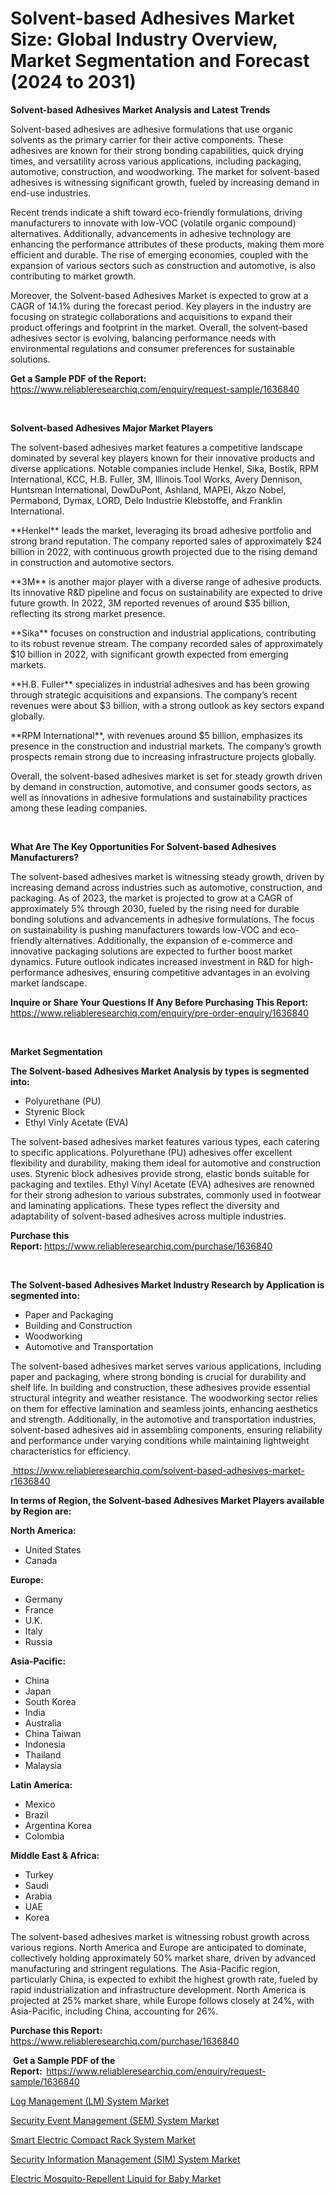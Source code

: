 <p><h1>Solvent-based Adhesives Market Size: Global Industry Overview, Market Segmentation and Forecast (2024 to 2031)</h1></p><p><strong>Solvent-based Adhesives Market Analysis and Latest Trends</strong></p>
<p><p>Solvent-based adhesives are adhesive formulations that use organic solvents as the primary carrier for their active components. These adhesives are known for their strong bonding capabilities, quick drying times, and versatility across various applications, including packaging, automotive, construction, and woodworking. The market for solvent-based adhesives is witnessing significant growth, fueled by increasing demand in end-use industries.</p><p>Recent trends indicate a shift toward eco-friendly formulations, driving manufacturers to innovate with low-VOC (volatile organic compound) alternatives. Additionally, advancements in adhesive technology are enhancing the performance attributes of these products, making them more efficient and durable. The rise of emerging economies, coupled with the expansion of various sectors such as construction and automotive, is also contributing to market growth.</p><p>Moreover, the Solvent-based Adhesives Market is expected to grow at a CAGR of 14.1% during the forecast period. Key players in the industry are focusing on strategic collaborations and acquisitions to expand their product offerings and footprint in the market. Overall, the solvent-based adhesives sector is evolving, balancing performance needs with environmental regulations and consumer preferences for sustainable solutions.</p></p>
<p><strong>Get a Sample PDF of the Report:&nbsp;</strong> <a href="https://www.reliableresearchiq.com/enquiry/request-sample/1636840?utm_campaign=1094&utm_medium=2&utm_source=Github&utm_content=ia&utm_term=07122024&utm_id=solvent-based-adhesives">https://www.reliableresearchiq.com/enquiry/request-sample/1636840</a></p>
<p>&nbsp;</p>
<p><strong>Solvent-based Adhesives Major Market Players</strong></p>
<p><p>The solvent-based adhesives market features a competitive landscape dominated by several key players known for their innovative products and diverse applications. Notable companies include Henkel, Sika, Bostik, RPM International, KCC, H.B. Fuller, 3M, Illinois Tool Works, Avery Dennison, Huntsman International, DowDuPont, Ashland, MAPEI, Akzo Nobel, Permabond, Dymax, LORD, Delo Industrie Klebstoffe, and Franklin International.</p><p>**Henkel** leads the market, leveraging its broad adhesive portfolio and strong brand reputation. The company reported sales of approximately $24 billion in 2022, with continuous growth projected due to the rising demand in construction and automotive sectors.</p><p>**3M** is another major player with a diverse range of adhesive products. Its innovative R&D pipeline and focus on sustainability are expected to drive future growth. In 2022, 3M reported revenues of around $35 billion, reflecting its strong market presence.</p><p>**Sika** focuses on construction and industrial applications, contributing to its robust revenue stream. The company recorded sales of approximately $10 billion in 2022, with significant growth expected from emerging markets.</p><p>**H.B. Fuller** specializes in industrial adhesives and has been growing through strategic acquisitions and expansions. The company’s recent revenues were about $3 billion, with a strong outlook as key sectors expand globally.</p><p>**RPM International**, with revenues around $5 billion, emphasizes its presence in the construction and industrial markets. The company’s growth prospects remain strong due to increasing infrastructure projects globally.</p><p>Overall, the solvent-based adhesives market is set for steady growth driven by demand in construction, automotive, and consumer goods sectors, as well as innovations in adhesive formulations and sustainability practices among these leading companies.</p></p>
<p>&nbsp;</p>
<p><strong>What Are The Key Opportunities For Solvent-based Adhesives Manufacturers?</strong></p>
<p><p>The solvent-based adhesives market is witnessing steady growth, driven by increasing demand across industries such as automotive, construction, and packaging. As of 2023, the market is projected to grow at a CAGR of approximately 5% through 2030, fueled by the rising need for durable bonding solutions and advancements in adhesive formulations. The focus on sustainability is pushing manufacturers towards low-VOC and eco-friendly alternatives. Additionally, the expansion of e-commerce and innovative packaging solutions are expected to further boost market dynamics. Future outlook indicates increased investment in R&D for high-performance adhesives, ensuring competitive advantages in an evolving market landscape.</p></p>
<p><strong>Inquire or Share Your Questions If Any Before Purchasing This Report:</strong> <a href="https://www.reliableresearchiq.com/enquiry/pre-order-enquiry/1636840?utm_campaign=1094&utm_medium=2&utm_source=Github&utm_content=ia&utm_term=07122024&utm_id=solvent-based-adhesives">https://www.reliableresearchiq.com/enquiry/pre-order-enquiry/1636840</a></p>
<p>&nbsp;</p>
<p><strong>Market Segmentation</strong></p>
<p><strong>The Solvent-based Adhesives Market Analysis by types is segmented into:</strong></p>
<p><ul><li>Polyurethane (PU)</li><li>Styrenic Block</li><li>Ethyl Vinly Acetate (EVA)</li></ul></p>
<p><p>The solvent-based adhesives market features various types, each catering to specific applications. Polyurethane (PU) adhesives offer excellent flexibility and durability, making them ideal for automotive and construction uses. Styrenic block adhesives provide strong, elastic bonds suitable for packaging and textiles. Ethyl Vinyl Acetate (EVA) adhesives are renowned for their strong adhesion to various substrates, commonly used in footwear and laminating applications. These types reflect the diversity and adaptability of solvent-based adhesives across multiple industries.</p></p>
<p><strong>Purchase this Report:&nbsp;</strong><a href="https://www.reliableresearchiq.com/purchase/1636840?utm_campaign=1094&utm_medium=2&utm_source=Github&utm_content=ia&utm_term=07122024&utm_id=solvent-based-adhesives">https://www.reliableresearchiq.com/purchase/1636840</a></p>
<p>&nbsp;</p>
<p><strong>The Solvent-based Adhesives Market Industry Research by Application is segmented into:</strong></p>
<p><ul><li>Paper and Packaging</li><li>Building and Construction</li><li>Woodworking</li><li>Automotive and Transportation</li></ul></p>
<p><p>The solvent-based adhesives market serves various applications, including paper and packaging, where strong bonding is crucial for durability and shelf life. In building and construction, these adhesives provide essential structural integrity and weather resistance. The woodworking sector relies on them for effective lamination and seamless joints, enhancing aesthetics and strength. Additionally, in the automotive and transportation industries, solvent-based adhesives aid in assembling components, ensuring reliability and performance under varying conditions while maintaining lightweight characteristics for efficiency.</p></p>
<p><a href="https://www.reliableresearchiq.com/solvent-based-adhesives-market-r1636840?utm_campaign=1094&utm_medium=2&utm_source=Github&utm_content=ia&utm_term=07122024&utm_id=solvent-based-adhesives">&nbsp;https://www.reliableresearchiq.com/solvent-based-adhesives-market-r1636840</a></p>
<p><strong>In terms of Region, the Solvent-based Adhesives Market Players available by Region are:</strong></p>
<p>
    <p> <strong> North America: </strong>
        <ul>
            <li>United States</li>
            <li>Canada</li>
        </ul>
        </p> 
    <p> <strong> Europe: </strong>
        <ul>
            <li>Germany</li>
            <li>France</li>
            <li>U.K.</li>
            <li>Italy</li>
            <li>Russia</li>
        </ul>
        </p> 
    <p> <strong> Asia-Pacific: </strong>
        <ul>
            <li>China</li>
            <li>Japan</li>
            <li>South Korea</li>
            <li>India</li>
            <li>Australia</li>
            <li>China Taiwan</li>
            <li>Indonesia</li>
            <li>Thailand</li>
            <li>Malaysia</li>
        </ul>
        </p> 
    <p> <strong> Latin America: </strong>
        <ul>
            <li>Mexico</li>
            <li>Brazil</li>
            <li>Argentina Korea</li>
            <li>Colombia</li>
        </ul>
        </p> 
    <p> <strong> Middle East & Africa: </strong>
        <ul>
            <li>Turkey</li>
            <li>Saudi</li>
            <li>Arabia</li>
            <li>UAE</li>
            <li>Korea</li>
        </ul>
    </p>
    </p>
<p><p>The solvent-based adhesives market is witnessing robust growth across various regions. North America and Europe are anticipated to dominate, collectively holding approximately 50% market share, driven by advanced manufacturing and stringent regulations. The Asia-Pacific region, particularly China, is expected to exhibit the highest growth rate, fueled by rapid industrialization and infrastructure development. North America is projected at 25% market share, while Europe follows closely at 24%, with Asia-Pacific, including China, accounting for 26%.</p></p>
<p><strong>Purchase this Report: </strong><a href="https://www.reliableresearchiq.com/purchase/1636840?utm_campaign=1094&utm_medium=2&utm_source=Github&utm_content=ia&utm_term=07122024&utm_id=solvent-based-adhesives">https://www.reliableresearchiq.com/purchase/1636840</a></p>
<p>&nbsp;<strong>Get a Sample PDF of the Report:&nbsp;&nbsp;</strong><a href="https://www.reliableresearchiq.com/enquiry/request-sample/1636840?utm_campaign=1094&utm_medium=2&utm_source=Github&utm_content=ia&utm_term=07122024&utm_id=solvent-based-adhesives">https://www.reliableresearchiq.com/enquiry/request-sample/1636840</a></p>
<p><strong></strong></p>
<p><p><a href="https://www.linkedin.com/pulse/current-size-growth-projection-log-management-lm-system-market-fjnzf?utm_campaign=1094&utm_medium=2&utm_source=Github&utm_content=ia&utm_term=07122024&utm_id=solvent-based-adhesives">Log Management (LM) System Market</a></p><p><a href="https://www.linkedin.com/pulse/security-event-management-sem-system-market-outlook-2024-2031-zsnzf?utm_campaign=1094&utm_medium=2&utm_source=Github&utm_content=ia&utm_term=07122024&utm_id=solvent-based-adhesives">Security Event Management (SEM) System Market</a></p><p><a href="https://issuu.com/reportprime-2/docs/smart-electric-compact-rack-system-market-size-203?utm_campaign=1094&utm_medium=2&utm_source=Github&utm_content=ia&utm_term=07122024&utm_id=solvent-based-adhesives">Smart Electric Compact Rack System Market</a></p><p><a href="https://www.linkedin.com/pulse/whats-ahead-security-information-management-sim-system-market-u3x6f?utm_campaign=1094&utm_medium=2&utm_source=Github&utm_content=ia&utm_term=07122024&utm_id=solvent-based-adhesives">Security Information Management (SIM) System Market</a></p><p><a href="https://issuu.com/reportprime-2/docs/electric-mosquito-repellent-liquid-for-baby-market?utm_campaign=1094&utm_medium=2&utm_source=Github&utm_content=ia&utm_term=07122024&utm_id=solvent-based-adhesives">Electric Mosquito-Repellent Liquid for Baby Market</a></p></p>